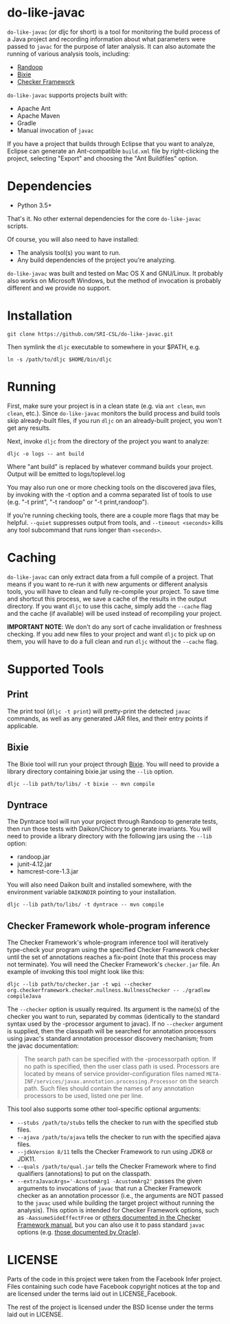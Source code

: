 do-like-javac
=============

`do-like-javac` (or dljc for short) is a tool for monitoring the build process of
a Java project and recording information about what parameters were passed to `javac`
for the purpose of later analysis. It can also automate the running of various
analysis tools, including:

* [Randoop](https://randoop.github.io/randoop/)
* [Bixie](http://sri-csl.github.io/bixie/)
* [Checker Framework](http://types.cs.washington.edu/checker-framework/)

`do-like-javac` supports projects built with:

* Apache Ant
* Apache Maven
* Gradle
* Manual invocation of `javac`

If you have a project that builds through Eclipse that you want to analyze,
Eclipse can generate an Ant-compatible `build.xml` file by right-clicking the
project, selecting "Export" and choosing the "Ant Buildfiles" option.

Dependencies
============

* Python 3.5+

That's it. No other external dependencies for the core `do-like-javac` scripts.

Of course, you will also need to have installed:

* The analysis tool(s) you want to run.
* Any build dependencies of the project you're analyzing.

`do-like-javac` was built and tested on Mac OS X and GNU/Linux. It probably also
works on Microsoft Windows, but the method of invocation is probably different and
we provide no support.

Installation
============

    git clone https://github.com/SRI-CSL/do-like-javac.git

Then symlink the `dljc` executable to somewhere in your $PATH, e.g.

    ln -s /path/to/dljc $HOME/bin/dljc

Running
=======

First, make sure your project is in a clean state (e.g. via `ant clean`,
`mvn clean`, etc.). Since `do-like-javac` monitors the build process and build
tools skip already-built files, if you run `dljc` on an already-built project,
you won't get any results.

Next, invoke `dljc` from the directory of the project you want to analyze:

    dljc -o logs -- ant build

Where "ant build" is replaced by whatever command builds your project. Output
will be emitted to logs/toplevel.log

You may also run one or more checking tools on the discovered java files, by
invoking with the -t option and a comma separated list of tools to use (e.g.
"-t print", "-t randoop" or "-t print,randoop").

If you're running checking tools, there are a couple more flags that may be
helpful. `--quiet` suppresses output from tools, and `--timeout <seconds>`
kills any tool subcommand that runs longer than `<seconds>`.

Caching
=======

`do-like-javac` can only extract data from a full compile of a project. That means
if you want to re-run it with new arguments or different analysis tools, you will
have to clean and fully re-compile your project. To save time and shortcut this
process, we save a cache of the results in the output directory. If you want `dljc`
to use this cache, simply add the `--cache` flag and the cache (if available) will
be used instead of recompiling your project.

**IMPORTANT NOTE**: We don't do any sort of cache invalidation or freshness checking.
If you add new files to your project and want `dljc` to pick up on them, you will have
to do a full clean and run `dljc` without the `--cache` flag.

Supported Tools
===============

Print
-----

The print tool (`dljc -t print`) will pretty-print the detected `javac` commands, as well as any generated JAR files, and their entry points if applicable.

Bixie
-----

The Bixie tool will run your project through [Bixie](http://sri-csl.github.io/bixie/). You will need to provide a library directory containing bixie.jar using the `--lib` option.

    dljc --lib path/to/libs/ -t bixie -- mvn compile

Dyntrace
---------

The Dyntrace tool will run your project through Randoop to generate tests, then run those tests with Daikon/Chicory to generate invariants. You will need to provide a library directory with the following jars using the `--lib` option:

* randoop.jar
* junit-4.12.jar
* hamcrest-core-1.3.jar

You will also need Daikon built and installed somewhere, with the environment variable `DAIKONDIR` pointing to your installation.

    dljc --lib path/to/libs/ -t dyntrace -- mvn compile

Checker Framework whole-program inference
---------

The Checker Framework's whole-program inference tool will iteratively type-check your
program using the specified Checker Framework checker until the set of annotations reaches
a fix-point (note that this process may not terminate). You will need the Checker Framework's
`checker.jar` file. An example of invoking this tool might look like this:

    dljc --lib path/to/checker.jar -t wpi --checker org.checkerframework.checker.nullness.NullnessChecker -- ./gradlew compileJava

The `--checker` option is usually required. Its argument is the name(s) of the checker you want to run, separated by commas
(identically to the standard syntax used by the -processor argument to javac). If no `--checker` argument is supplied,
then the classpath will be searched for annotation processors using javac's standard annotation processor discovery
mechanism; from the javac documentation:
> The search path can be specified with the -processorpath option. If no path is specified, then the user
> class path is used. Processors are located by means of service provider-configuration files named
> `META-INF/services/javax.annotation.processing.Processor` on the search path. Such files should
> contain the names of any annotation processors to be used, listed one per line.

This tool also supports some other tool-specific optional arguments:
* `--stubs /path/to/stubs` tells the checker to run with the specified stub files.
* `--ajava /path/to/ajava` tells the checker to run with the specified ajava files.
* `--jdkVersion 8/11` tells the Checker Framework to run using JDK8 or JDK11.
* `--quals /path/to/qual.jar` tells the Checker Framework where to find qualifiers (annotations) to put on the classpath.
* `--extraJavacArgs='-AcustomArg1 -AcustomArg2'` passes the given arguments to invocations of `javac` that run
  a Checker Framework checker as an annotation processor (i.e., the arguments are NOT passed to the `javac` used while
  building the target project without running the analysis). This option is intended for Checker Framework options,
  such as `-AassumeSideEffectFree` or
  [others documented in the Checker Framework manual](https://checkerframework.org/manual/#checker-options), but you
  can also use it to pass standard `javac` options (e.g. [those documented by Oracle](
  https://docs.oracle.com/javase/8/docs/technotes/tools/windows/javac.html)).

LICENSE
=======

Parts of the code in this project were taken from the Facebook Infer project.
Files containing such code have Facebook copyright notices at the top and are
licensed under the terms laid out in LICENSE_Facebook.

The rest of the project is licensed under the BSD license under the terms laid
out in LICENSE.
